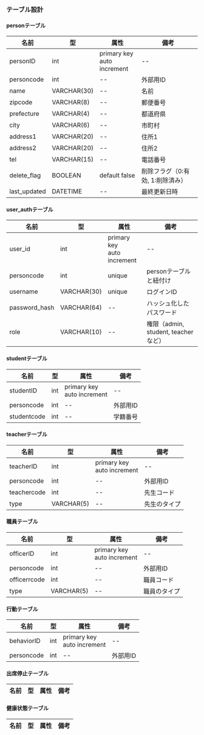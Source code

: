 ### テーブル設計

#### personテーブル
|名前|型|属性|備考|
|---|--|--|--|
|personID|int|primary key <br> auto increment| -- |
|personcode|int|--|外部用ID
|name|VARCHAR(30)|--|名前
|zipcode|VARCHAR(8)|--|郵便番号
|prefecture|VARCHAR(4)|--|都道府県
|city|VARCHAR(6)|--|市町村
|address1|VARCHAR(20)|--|住所1
|address2|VARCHAR(20)|--|住所2
|tel|VARCHAR(15)|--|電話番号
|delete_flag|BOOLEAN|default false|削除フラグ（0:有効, 1:削除済み）|
|last_updated|DATETIME|--|最終更新日時|


#### user_authテーブル
|名前|型|属性|備考|
|---|--|--|--|
|user_id|int|primary key <br> auto increment| -- |
|personcode|int|unique|personテーブルと紐付け|
|username|VARCHAR(30)|unique|ログインID|
|password_hash|VARCHAR(64)|--|ハッシュ化したパスワード|
|role|VARCHAR(10)|--|権限（admin, student, teacherなど）|

#### studentテーブル
|名前|型|属性|備考|
|---|--|--|--|
|studentID|int|primary key <br> auto increment| -- |
|personcode|int|--|外部用ID
|studentcode|int|--|学籍番号

#### teacherテーブル
|名前|型|属性|備考|
|---|--|--|--|
|teacherID|int|primary key <br> auto increment| -- |
|personcode|int|--|外部用ID
|teachercode|int|--|先生コード
|type|VARCHAR(5)|--|先生のタイプ

#### 職員テーブル
|名前|型|属性|備考|
|---|--|--|--|
|officerID|int|primary key <br> auto increment| -- |
|personcode|int|--|外部用ID
|officerrcode|int|--|職員コード
|type|VARCHAR(5)|--|職員のタイプ


#### 行動テーブル
|名前|型|属性|備考|
|---|--|--|--|
|behaviorID|int|primary key <br> auto increment| -- |
|personcode|int|--|外部用ID

 #### 出席停止テーブル
|名前|型|属性|備考|
|---|--|--|--|

#### 健康状態テーブル
|名前|型|属性|備考|
|---|--|--|--|

